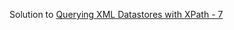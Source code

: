 Solution to [Querying XML Datastores with XPath - 7](https://www.hackerrank.com/challenges/querying-xml-datastores-with-xpath-7)